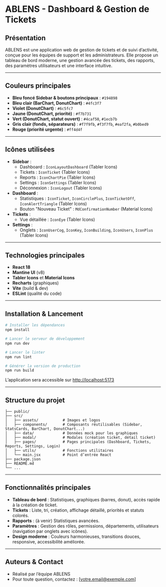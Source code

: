 # ABLENS - Dashboard & Gestion de Tickets

## Présentation
ABLENS est une application web de gestion de tickets et de suivi d’activité, conçue pour les équipes de support et les administrateurs. Elle propose un tableau de bord moderne, une gestion avancée des tickets, des rapports, des paramètres utilisateurs et une interface intuitive.

---

## Couleurs principales
- **Bleu foncé Sidebar & boutons principaux** : `#194898`
- **Bleu clair (BarChart, DonutChart)** : `#4fc3f7`
- **Violet (DonutChart)** : `#6c5fc7`
- **Jaune (DonutChart, priorité)** : `#f7b731`
- **Vert (DonutChart, statut ouvert)** : `#4caf50`, `#1ecb7b`
- **Gris clair (fonds, séparateurs)** : `#f7f9fb`, `#f3f7fb`, `#eaf2fa`, `#b0bed9`
- **Rouge (priorité urgente)** : `#ff4d4f`

---

## Icônes utilisées
- **Sidebar** :
  - Dashboard : `IconLayoutDashboard` (Tabler Icons)
  - Tickets : `IconTicket` (Tabler Icons)
  - Reports : `IconChartPie` (Tabler Icons)
  - Settings : `IconSettings` (Tabler Icons)
  - Déconnexion : `IconLogout` (Tabler Icons)
- **Dashboard** :
  - Statistiques : `IconTicket`, `IconCirclePlus`, `IconTicketOff`, `IconAlertTriangle` (Tabler Icons)
  - Bouton "Nouveau Ticket" : `MdConfirmationNumber` (Material Icons)
- **Tickets** :
  - Vue détaillée : `IconEye` (Tabler Icons)
- **Settings** :
  - Onglets : `IconUserCog`, `IconKey`, `IconBuilding`, `IconUsers`, `IconPlus` (Tabler Icons)

---

## Technologies principales
- **React 18**
- **Mantine UI** (v8)
- **Tabler Icons** et **Material Icons**
- **Recharts** (graphiques)
- **Vite** (build & dev)
- **ESLint** (qualité du code)

---

## Installation & Lancement

```bash
# Installer les dépendances
npm install

# Lancer le serveur de développement
npm run dev

# Lancer le linter
npm run lint

# Générer la version de production
npm run build
```

L’application sera accessible sur [http://localhost:5173](http://localhost:5173)

---

## Structure du projet

```
├── public/
├── src/
│   ├── assets/           # Images et logos
│   ├── components/       # Composants réutilisables (Sidebar, StatsCards, BarChart, DonutChart...)
│   ├── data/             # Données mock pour les graphiques
│   ├── modal/            # Modales (création ticket, détail ticket)
│   ├── pages/            # Pages principales (Dashboard, Tickets, Reports, Settings, Login)
│   ├── utils/            # Fonctions utilitaires
│   └── main.jsx          # Point d’entrée React
├── package.json
├── README.md
└── ...
```

---

## Fonctionnalités principales
- **Tableau de bord** : Statistiques, graphiques (barres, donut), accès rapide à la création de ticket.
- **Tickets** : Liste, tri, création, affichage détaillé, priorités et statuts colorés.
- **Rapports** : (à venir) Statistiques avancées.
- **Paramètres** : Gestion des rôles, permissions, départements, utilisateurs (navigation par onglets avec icônes).
- **Design moderne** : Couleurs harmonieuses, transitions douces, responsive, accessibilité améliorée.

---

## Auteurs & Contact
- Réalisé par l’équipe ABLENS
- Pour toute question, contactez : [votre.email@exemple.com]
